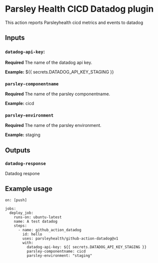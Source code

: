 # Parsley Health CICD Datadog plugin

This action reports Parsleyhealth cicd metrics and events to datadog

## Inputs


### `datadog-api-key`: 

**Required** The name of the datadog api key.

**Example:**  ${{ secrets.DATADOG_API_KEY_STAGING }}
### `parsley-componentname`
**Required** The name of the parsley componentname.

**Example:**  cicd

### `parsley-environment`
**Required** The name of the parsley environment.

**Example:**  staging

## Outputs

### `datadog-response`

Datadog respone

## Example usage

```
on: [push]

jobs:
  deploy_job:
    runs-on: ubuntu-latest
    name: A test datadog
    steps:
      - name: github_action_datadog
        id: hello
        uses: parsleyhealth/github-action-datadog@v1
        with:
          datadog-api-key: ${{ secrets.DATADOG_API_KEY_STAGING }}
          parsley-componentname: cicd
          parsley-environment: "staging"
```

